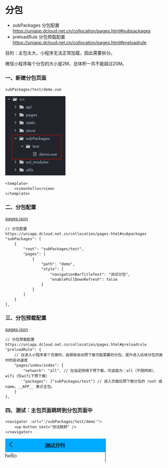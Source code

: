 # 分包

- subPackages 分包配置 https://uniapp.dcloud.net.cn/collocation/pages.html#subpackages
- preloadRule 分包预载配置 https://uniapp.dcloud.net.cn/collocation/pages.html#preloadrule

目的：主包太大，小程序无法正常加载，因此需要拆分。

微信小程序每个分包的大小是2M，总体积一共不能超过20M。

### 一、新建分包页面

`subPackages/test/demo.vue`

![](images/13-分包-1691979318615.png)

```
<template>
    <view>hello</view>
</template>
```

### 二、分包配置

[pages.json](../../pages.json)

```
// 分包配置 https://uniapp.dcloud.net.cn/collocation/pages.html#subpackages
"subPackages": [
    {
        "root": "subPackages/test",
        "pages": [
            {
                "path": "demo",
                "style": {
                    "navigationBarTitleText": "测试分包",
                    "enablePullDownRefresh": false
                }
            }
        ]
    }
],
```

### 三、分包预载配置

[pages.json](../../pages.json)

```
// 分包预载配置 https://uniapp.dcloud.net.cn/collocation/pages.html#preloadrule
"preloadRule": {
    // 在进入小程序某个页面时，由框架自动预下载可能需要的分包，提升进入后续分包页面时的启动速度
    "pages/index/index": {
        "network": "all", // 在指定网络下预下载，可选值为：all（不限网络）、wifi（仅wifi下预下载）
        "packages": ["subPackages/test"] // 进入页面后预下载分包的 root 或 name。__APP__ 表示主包。
    }
},
```

### 四、测试：主包页面跳转到分包页面中

```
<navigator :url="'/subPackages/test/demo'">
    <up-button text="测试跳转" />
</navigator>
```

![](images/13-分包-1691979548517.png)
